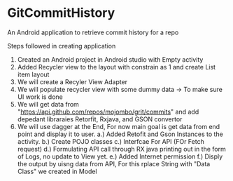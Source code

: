 # GitCommitHistory
An Android application to retrieve commit history for a repo 

Steps followed in creating application
1. Created an Android project in Android studio with Empty activity
2. Added Recycler view to the layout with constrain as 1 and create List item layout
3. We will create a Recyler View Adapter 
4. We will populate recycler view with some dummy data -> To make sure UI work is done
5. We will get data from "https://api.github.com/repos/mojombo/grit/commits" and add depedant libraraies
	Retorfit, Rxjava, and GSON convertor
6. We will use dagger at the End, For now main goal is get data from end point and display it to user.
	a.) Added Retofit and Gson Instances to the activity.
	b.) Create POJO classes
	c.) Interfcae For API (FOr Fetch request)
	d.) Formulating API call through RX java printing out in the form of Logs, no update to View yet.
	e.) Added Internet permission
	f.) Disply the output by uisng data from API, For this rplace String with "Data Class" we created in Model 
